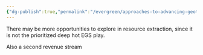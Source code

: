 ```yaml
---
{"dg-publish":true,"permalink":"/evergreen/approaches-to-advancing-geothermal/prioritize-resource-extraction-dual-use/","tags":["approach_to_improve_idea"]}
---
```



There may be more opportunities to explore in resource extraction, since it is not the prioritized deep hot EGS play.

Also a second revenue stream
